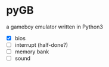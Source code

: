 # pyGB
a gameboy emulator written in Python3

- [x] bios
- [ ] interrupt (half-done?)
- [ ] memory bank
- [ ] sound
